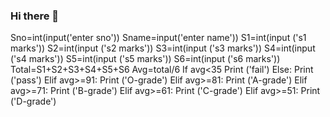 ### Hi there 👋

<!--
**Ayyagaru/Ayyagaru** is a ✨ _special_ ✨ repository because its `README.md` (this file) appears on your GitHub profile.

Here are some ideas to get you started:

- 🔭 I’m currently working on ...
- 🌱 I’m currently learning ...
- 👯 I’m looking to collaborate on ...
- 🤔 I’m looking for help with ...
- 💬 Ask me about ...
- 📫 How to reach me: ...
- 😄 Pronouns: ...
- ⚡ Fun fact: ...
-->
Sno=int(input('enter sno'))
Sname=input('enter name'))
S1=int(input ('s1 marks'))
S2=int(input ('s2 marks'))
S3=int(input ('s3 marks'))
S4=int(input ('s4 marks'))
S5=int(input ('s5 marks'))
S6=int(input ('s6 marks'))
Total=S1+S2+S3+S4+S5+S6 
Avg=total/6
If avg<35
       Print ('fail')
Else:
       Print ('pass')
  Elif avg>=91:
       Print ('O-grade')
  Elif avg>=81:
       Print ('A-grade')
  Elif avg>=71:
       Print ('B-grade')
  Elif avg>=61:
       Print ('C-grade')
  Elif avg>=51:
       Print ('D-grade')


 



